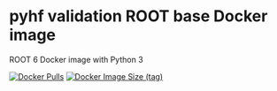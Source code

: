 # pyhf validation ROOT base Docker image

ROOT 6 Docker image with Python 3

[![Docker Pulls](https://img.shields.io/docker/pulls/pyhf/pyhf-validation-root-base)](https://hub.docker.com/r/pyhf/pyhf-validation-root-base)
[![Docker Image Size (tag)](https://img.shields.io/docker/image-size/pyhf/pyhf-validation-root-base/latest)](https://hub.docker.com/r/pyhf/pyhf-validation-root-base/tags?name=latest)
